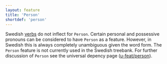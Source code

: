 ```yaml
---
layout: feature
title: 'Person'
shortdef: 'person'
---
```


Swedish [verbs](sv-pos/VERB) do not inflect for `Person`. Certain personal and possessive
pronouns can be considered to have `Person` as a feature. However, in Swedish this is always
completely unambiguous given the word form. The `Person` feature is not currently used in the 
Swedish treebank. For further discussion of `Person` see the universal depency page ([u-feat/person]()).
